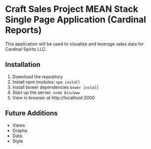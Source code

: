 # Craft Sales Project MEAN Stack Single Page Application (Cardinal Reports)

This application will be used to visualize and leverage sales data for Cardinal Spirits LLC.

## Installation
1. Download the repository
2. Install npm modules: `npm install`
3. Install bower dependencies `bower install`
4. Start up the server: `node bin/www`
5. View in browser at http://localhost:3000

## Future Additions
- Views
- Graphs
- Data
- Style
